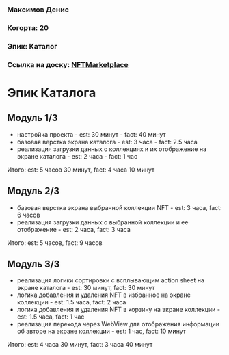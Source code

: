 ### Максимов Денис
### Когорта: 20
### Эпик: Каталог 
### Ссылка на доску: [NFTMarketplace](https://github.com/users/heIIuva/projects/3/views/1)

# Эпик Каталога

## Модуль 1/3
- настройка проекта - est: 30 минут - fact: 40 минут
- базовая верстка экрана каталога - est: 3 часа - fact: 2.5 часа
- реализация загрузки данных о коллекциях и их отображение на экране каталога - est: 2 часа -  fact: 1 час

Итого: est: 5 часов 30 минут, fact: 4 часа 10 минут

## Модуль 2/3
- базовая верстка экрана выбранной коллекции NFT - est: 3 часа, fact: 6 часов
- реализация загрузки данных о выбранной коллекции и ее отображение - est: 2 часа, fact: 3 часа

Итого: est: 5 часов, fact: 9 часов

## Модуль 3/3
- реализация логики сортировки с всплывающим action sheet на экране каталога - est: 30 минут, fact: 30 минут
- логика добавления и удаления NFT в избранное на экране коллекции - est: 1.5 часа, fact: 2 часа
- логика добавления и удаления NFT в корзину на экране коллекции - est: 1.5 часа, fact: 1 час
- реализация перехода через WebView для отображения информации об авторе на экране коллекции - est: 1 час, fact: 10 минут

Итого: est: 4 часа 30 минут, fact: 3 часа 40 минут
